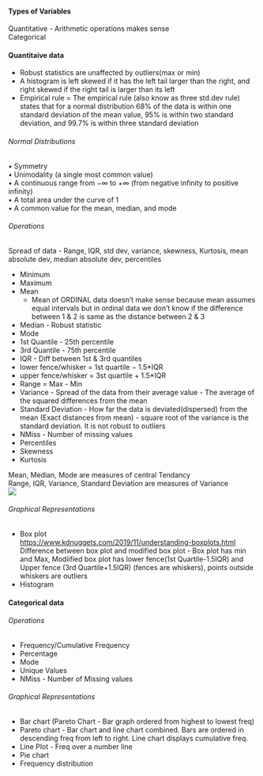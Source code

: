 #### Types of Variables
Quantitative - Arithmetic operations makes sense <br/>
Categorical   <br/>

#### Quantitaive data
* Robust statistics are unaffected by outliers(max or min) <br/>
* A histogram is left skewed if it has the left tail larger than the right, and right skewed if the right tail is larger than its left <br/>
* Empirical rule = The empirical rule (also know as three std.dev rule) states that for a normal distribution 68% of the data is within one standard deviation of the mean value, 95% is within two standard deviation, and 99.7% is within three standard deviation <br/>
###### Normal Distributions
• Symmetry <br/>
• Unimodality (a single most common value) <br/>
• A continuous range from −∞ to +∞ (from negative infinity to positive infinity) <br/>
• A total area under the curve of 1 <br/>
• A common value for the mean, median, and mode <br/>
###### Operations

Spread of data - Range, IQR, std dev, variance, skewness, Kurtosis, mean absolute dev, median absolute dev, percentiles
* Minimum <br/>
* Maximum <br/>
* Mean <br/>
  * Mean of ORDINAL data doesn’t make sense because mean assumes equal intervals but in ordinal data we don’t know if the difference between 1 & 2 is same as the distance between 2 & 3
* Median  - Robust statistic <br/> 
* Mode  <br/> 
* 1st Quantile - 25th percentile <br/>
* 3rd Quantile - 75th percentile <br/>
* IQR - Diff between 1st & 3rd quantiles <br/>
* lower fence/whisker = 1st quartile − 1.5*IQR <br/>
* upper fence/whisker = 3st quartile + 1.5*IQR <br/>
* Range = Max - Min <br/>
* Variance - Spread of the data from their average value - The average of the squared differences from the mean <br/>
* Standard Deviation - How far the data is deviated(dispersed) from the mean (Exact distances from mean) - square root of the variance is the standard deviation. It is not robust to outliers <br/>
* NMiss - Number of missing values <br/>
* Percentiles
* Skewness
* Kurtosis

Mean, Median, Mode are measures of central Tendancy <br/>
Range, IQR, Variance, Standard Deviation are measures of Variance <br/>
![](https://s3-ap-south-1.amazonaws.com/av-blog-media/wp-content/uploads/2017/04/30195702/Stats1.png)

###### Graphical Representations
* Box plot <br/>
https://www.kdnuggets.com/2019/11/understanding-boxplots.html <br/>
Difference between box plot and modified box plot - Box plot has min and Max, Modiified box plot has lower fence(1st Quartile-1.5IQR) and Upper fence (3rd Quartile+1.5IQR) (fences are whiskers), points outside whiskers are outliers
* Histogram


#### Categorical data
###### Operations
* Frequency/Cumulative Frequency  <br/>
* Percentage  <br/>
* Mode
* Unique Values
* NMiss - Number of Missing values <br/>
###### Graphical Representations
* Bar chart (Pareto Chart - Bar graph ordered from highest to lowest freq) <br/>
* Pareto chart - Bar chart and line chart combined. Bars are ordered in descending freq from left to right. Line chart displays cumulative freq.
* Line Plot - Freq over a number line
* Pie chart <br/>
* Frequency distribution





 <br/>
&nbsp; 
